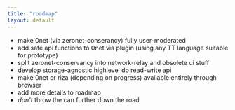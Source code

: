 ```yaml
---
title: "roadmap"
layout: default
---
```


- make 0net (via zeronet-conserancy) fully user-moderated
- add safe api functions to 0net via plugin (using any TT language suitable for prototype)
- split zeronet-conservancy into network-relay and obsolete ui stuff
- develop storage-agnostic highlevel db read-write api
- make 0net or riza (depending on progress) available entirely through browser
- add more details to roadmap
- *don't* throw the can further down the road
